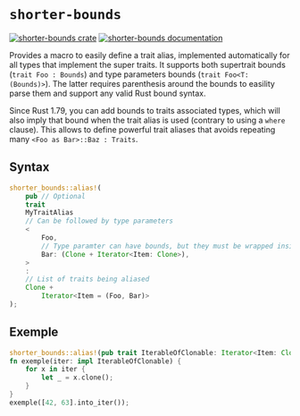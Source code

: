 # `shorter-bounds`

[![shorter-bounds crate](https://img.shields.io/crates/v/shorter-bounds?label=shorter-bounds)](https://crates.io/crates/shorter-bounds)
[![shorter-bounds documentation](https://img.shields.io/docsrs/shorter-bounds/latest?label=shorter-bounds%20docs)](https://docs.rs/shorter-bounds)

Provides a macro to easily define a trait alias, implemented automatically for all types that implement
the super traits. It supports both supertrait bounds (`trait Foo : Bounds`) and type parameters
bounds (`trait Foo<T: (Bounds)>`). The latter requires parenthesis around the bounds to easility
parse them and support any valid Rust bound syntax.

Since Rust 1.79, you can add bounds to traits associated types, which will also imply that bound
when the trait alias is used (contrary to using a `where` clause). This allows to define powerful
trait aliases that avoids repeating many `<Foo as Bar>::Baz : Traits`.

## Syntax

```rust
shorter_bounds::alias!(
    pub // Optional
    trait
    MyTraitAlias
    // Can be followed by type parameters
    <
        Foo,
        // Type paramter can have bounds, but they must be wrapped inside parenthesis
        Bar: (Clone + Iterator<Item: Clone>),
    >
    :
    // List of traits being aliased
    Clone +
        Iterator<Item = (Foo, Bar)>
);
```

## Exemple

```rust
shorter_bounds::alias!(pub trait IterableOfClonable: Iterator<Item: Clone>);
fn exemple(iter: impl IterableOfClonable) {
    for x in iter {
        let _ = x.clone();
    }
}
exemple([42, 63].into_iter());
```